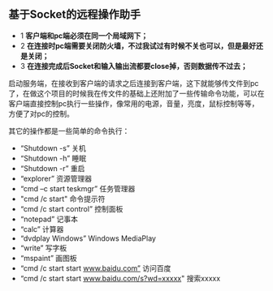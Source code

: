 ## 基于Socket的远程操作助手

* 1 **客户端和pc端必须在同一个局域网下；**
* 2 **在连接时pc端需要关闭防火墙，不过我试过有时候不关也可以，但是最好还是关闭；**
* 3 **在连接完成后Socket和输入输出流都要close掉，否则数据传不过去；**

启动服务端，在接收到客户端的请求之后连接到客户端，这下就能够传文件到pc了，在做这个项目的时候我在传文件的基础上还附加了一些传输命令功能，可以在客户端直接控制pc执行一些操作，像常用的电源，音量，亮度，鼠标控制等等，方便了对pc的控制。

其它的操作都是一些简单的命令执行：

* “Shutdown -s” 关机
* “Shutdown -h” 睡眠
* “Shutdown -r” 重启
* “explorer” 资源管理器
* “cmd –c start teskmgr” 任务管理器
* "cmd /c start" 命令提示符
* “cmd /c start control” 控制面板
* “notepad” 记事本
* “calc” 计算器
* “dvdplay Windows” Windows MediaPlay
* “write” 写字板
* “mspaint” 画图板
* “cmd /c start start www.baidu.com” 访问百度
* “cmd /c start start www.baidu.com/s?wd=xxxxx" 搜索xxxxx
